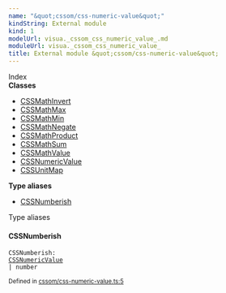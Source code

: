 ```yaml
---
name: "&quot;cssom/css-numeric-value&quot;"
kindString: External module
kind: 1
modelUrl: visua._cssom_css_numeric_value_.md
moduleUrl: visua._cssom_css_numeric_value_
title: External module &quot;cssom/css-numeric-value&quot;
---
```








<section >
<div class="lead pb-2">Index</div>
<section class="tsd-panel tsd-index-panel">
<div class="tsd-index-content">
<section class="tsd-index-section ">
<strong>Classes</strong>
<ul>
<li class=""><a href=".visua._cssom_css_numeric_value_.cssmathinvert/" class="tsd-kind-icon">CSSMath<wbr>Invert</a></li>
<li class=""><a href=".visua._cssom_css_numeric_value_.cssmathmax/" class="tsd-kind-icon">CSSMath<wbr>Max</a></li>
<li class=""><a href=".visua._cssom_css_numeric_value_.cssmathmin/" class="tsd-kind-icon">CSSMath<wbr>Min</a></li>
<li class=""><a href=".visua._cssom_css_numeric_value_.cssmathnegate/" class="tsd-kind-icon">CSSMath<wbr>Negate</a></li>
<li class=""><a href=".visua._cssom_css_numeric_value_.cssmathproduct/" class="tsd-kind-icon">CSSMath<wbr>Product</a></li>
<li class=""><a href=".visua._cssom_css_numeric_value_.cssmathsum/" class="tsd-kind-icon">CSSMath<wbr>Sum</a></li>
<li class=""><a href=".visua._cssom_css_numeric_value_.cssmathvalue/" class="tsd-kind-icon">CSSMath<wbr>Value</a></li>
<li class=""><a href=".visua._cssom_css_numeric_value_.cssnumericvalue/" class="tsd-kind-icon">CSSNumeric<wbr>Value</a></li>
<li class=""><a href=".visua._cssom_css_numeric_value_.cssunitmap/" class="tsd-kind-icon">CSSUnit<wbr>Map</a></li>
</ul>
</section>
<section class="tsd-index-section ">
<strong>Type aliases</strong>
<ul>
<li class=""><a href=".visua._cssom_css_numeric_value_/#cssnumberish" class="tsd-kind-icon">CSSNumberish</a></li>
</ul>
</section>
</div>
</section>
</section>
<section>
<div class="lead">Type aliases</div>
<section class="pb-4 pt-2 ">
<div class="d-flex flex-row">

<h4 id="cssnumberish">CSSNumberish</h4>
</div>

<code class="tsd-signature tsd-kind-icon">CSSNumberish<span class="tsd-signature-symbol">:</span> <a href=".visua._cssom_css_numeric_value_.cssnumericvalue/" class="tsd-signature-type">CSSNumericValue</a><span class="tsd-signature-symbol"> | </span><span class="tsd-signature-type">number</span></code>

<aside class="tsd-sources pb-2">
<div class="d-flex flex-column">
<small class="text-muted">Defined in <a href="https://github.com/umbopepato/visua/blob/dbefde1/src/cssom/css-numeric-value.ts#L5">cssom/css-numeric-value.ts:5</a></small>
</div>
</aside>




</section>
</section>
